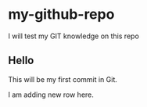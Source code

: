 # my-github-repo
I will test my GIT knowledge on this repo

## Hello
This will be my first commit in Git.

I am adding new row here.
